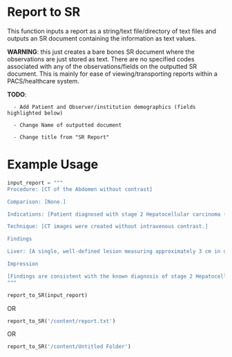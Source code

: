 # Report to SR
This function  inputs a report as a string/text file/directory of text files and outputs an SR document containing the information as text values.

**WARNING**: this just creates a bare bones SR document where the observations are just stored as text. There are no specified codes
         associated with any of the observations/fields on the outputted SR document.
         This is mainly for ease of viewing/transporting reports within a PACS/healthcare system.
         
**TODO**:
      
      - Add Patient and Observer/institution demographics (fields highlighted below)
      
      - Change Name of outputted document
      
      - Change title from "SR Report"

# Example Usage


```python
input_report = """
Procedure: [CT of the Abdomen without contrast]

Comparison: [None.]

Indications: [Patient diagnosed with stage 2 Hepatocellular carcinoma (HCC).]

Technique: [CT images were created without intravenous contrast.]

Findings

Liver: [A single, well-defined lesion measuring approximately 3 cm in diameter is noted in the right lobe of the liver, consistent with the known diagnosis of HCC. No other focal lesions are identified.]

Impression

[Findings are consistent with the known diagnosis of stage 2 Hepatocellular carcinoma. The lesion appears to be localized to the liver with no evidence of metastasis or vascular invasion. Recommend follow-up with oncology for further management.]
"""

report_to_SR(input_report)
```

OR

```python
report_to_SR('/content/report.txt')
```

OR

```python
report_to_SR('/content/Untitled Folder')
```
